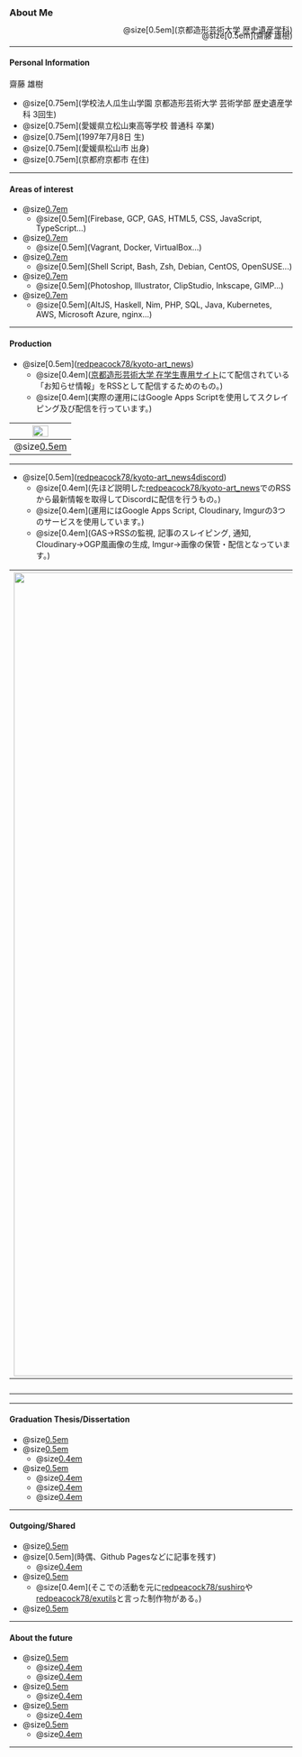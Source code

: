 ### About Me

<div style="text-align: right;line-height: 0.7;">
  @size[0.5em](京都造形芸術大学 歴史遺産学科)<br>
  @size[0.5em](齋藤 雄樹)
</div>

---

#### Personal Information

<div style="text-align: left">
  齋藤 雄樹
</div>

- @size[0.75em](学校法人瓜生山学園 京都造形芸術大学 芸術学部 歴史遺産学科 3回生)
- @size[0.75em](愛媛県立松山東高等学校 普通科 卒業)
- @size[0.75em](1997年7月8日 生)
- @size[0.75em](愛媛県松山市 出身)
- @size[0.75em](京都府京都市 在住)

---

#### Areas of interest


- @size[0.7em](Web・クラウド等の技術)
  - @size[0.5em](Firebase, GCP, GAS, HTML5, CSS, JavaScript, TypeScript...)
- @size[0.7em](仮想化技術)
  - @size[0.5em](Vagrant, Docker, VirtualBox...)
- @size[0.7em](Linux・Shell系技術)
  - @size[0.5em](Shell Script, Bash, Zsh, Debian, CentOS, OpenSUSE...)
- @size[0.7em](デザイン系技術)
  - @size[0.5em](Photoshop, Illustrator, ClipStudio, Inkscape, GIMP...)
- @size[0.7em](まだ触れたことのない技術)
  - @size[0.5em](AltJS, Haskell, Nim, PHP, SQL, Java, Kubernetes, AWS, Microsoft Azure, nginx...)

---

#### Production


- @size[0.5em](<a href="https://github.com/redpeacock78/kyoto-art_news">redpeacock78/kyoto-art_news</a>)
  - @size[0.4em](<a href="https://www.kyoto-art.ac.jp/student/">京都造形芸術大学 在学生専用サイト</a>にて配信されている「お知らせ情報」をRSSとして配信するためのもの。)
  - @size[0.4em](実際の運用にはGoogle Apps Scriptを使用してスクレイピング及び配信を行っています。)

|<img src="https://i.imgur.com/XlzcHfn.png" width="55%" align="top">|
|:-:|
|@size[0.5em](Feedly上で実際に見た様子)|

---

- @size[0.5em](<a href="https://github.com/redpeacock78/kyoto-art_news4discord">redpeacock78/kyoto-art_news4discord</a>)
  - @size[0.4em](先ほど説明した<a href="https://github.com/redpeacock78/kyoto-art_news">redpeacock78/kyoto-art_news</a>でのRSSから最新情報を取得してDiscordに配信を行うもの。)
  - @size[0.4em](運用にはGoogle Apps Script, Cloudinary, Imgurの3つのサービスを使用しています。)
  - @size[0.4em](GAS→RSSの監視, 記事のスレイピング, 通知, Cloudinary→OGP風画像の生成, Imgur→画像の保管・配信となっています。)

|<img src="https://i.imgur.com/7LbvCIu.png" alt="Operation image diagrams" title="Operation image diagrams"  width="1426px">|<img src="https://i.imgur.com/ylafRbF.png" alt="Operation example" title="Operation example">|
|:-:|:-:|
|@size[0.5em](実際の各サービスの連携)|@size[0.5em](表示されるメッセージ例)|

---

#### Graduation Thesis/Dissertation


- @size[0.5em](現在、大学にて文化財科学の分野を先行中)
- @size[0.5em](文化財における木材と塗装方法の関係性による劣化などに関する研究)
  - @size[0.4em](現時点では類似する先行研究が見つからない為結果的に第一人者となっている。)
- @size[0.5em](具体的には木材に塗布された乾性油と呼ばれる油の種類によって光源や環境の違いによって劣化の度合いに変化が生じるのか)
  - @size[0.4em](単純に示すと「木材:数種」×「乾性油:数種」×「光源:数種」=「劣化」と言った感じ。)
  - @size[0.4em](経過観察に依る実験及び考察となり長期間を要する為現在も実験方法などについて精査中。)
  - @size[0.4em](ただこの事柄を調べることによって結果によっては文化財の展示環境などについての指針を提案することが可能になるかもしれない。)

---

#### Outgoing/Shared


- @size[0.5em](現在は主にTwitter上での発信やGithubでのContributionが中心)
- @size[0.5em](時偶、Github Pagesなどに記事を残す)
  - @size[0.4em](ただ現時点では技術系よりも大学での研究などで調査した事柄を書き残す「備忘録」的立ち位置となっている。)
- @size[0.5em](Twitterでは主に「#シェル芸」と呼ばれる界隈で活動)
  - @size[0.4em](そこでの活動を元に<a href="https://github.com/redpeacock78/sushiro">redpeacock78/sushiro</a>や<a href="https://github.com/redpeacock78/exutils">redpeacock78/exutils</a>と言った制作物がある。)
- @size[0.5em](実生活上ではLTなどの発表会の機会はなかったので今後は機会があれば参加してみたいと考えている。)

---

#### About the future


- @size[0.5em](今現在はどう言った世界に進むか方向性としては定まってはいない。只学部卒での就職は考えている)
  - @size[0.4em](現時点では総合職や博物館などの専門職も視野に入れている)
  - @size[0.4em](但し専門職などは新規雇用枠が少なく倍率などの点から厳しい…)
- @size[0.5em](勉強のしやすい環境で過ごしたい)
  - @size[0.4em](常に何かしらに興味を持っているのでそれについて勉強をしたい欲が大体あるので)
- @size[0.5em](今まで自分に縁の無かった分野や手法で様々経験を積み「楽しく」貢献したい)
  - @size[0.4em](何をやるにしても「楽しめる」環境や思考が無ければあまり意味は無いと考えているので)
- @size[0.5em](企業規模の大小については拘らない)
  - @size[0.4em](そういったスケールの話よりも「何が出来るのか」などの方を重視している為)

--- 
